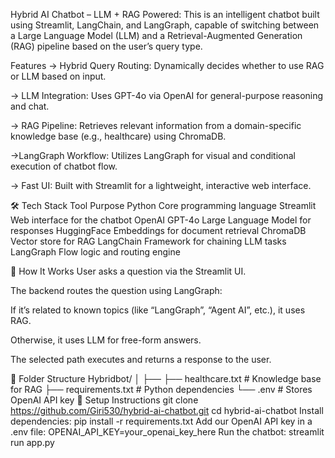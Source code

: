 Hybrid AI Chatbot – LLM + RAG Powered:
This is an intelligent chatbot built using Streamlit, LangChain, and LangGraph, capable of switching between a Large Language Model (LLM) and a Retrieval-Augmented Generation (RAG) pipeline based on the user’s query type.

Features
-> Hybrid Query Routing: Dynamically decides whether to use RAG or LLM based on input.

-> LLM Integration: Uses GPT-4o via OpenAI for general-purpose reasoning and chat.

-> RAG Pipeline: Retrieves relevant information from a domain-specific knowledge base (e.g., healthcare) using ChromaDB.

->LangGraph Workflow: Utilizes LangGraph for visual and conditional execution of chatbot flow.

-> Fast UI: Built with Streamlit for a lightweight, interactive web interface.

🛠️ Tech Stack
Tool	Purpose
Python	Core programming language
Streamlit	Web interface for the chatbot
OpenAI GPT-4o	Large Language Model for responses
HuggingFace	Embeddings for document retrieval
ChromaDB	Vector store for RAG
LangChain	Framework for chaining LLM tasks
LangGraph	Flow logic and routing engine

🚀 How It Works
User asks a question via the Streamlit UI.

The backend routes the question using LangGraph:

If it’s related to known topics (like “LangGraph”, “Agent AI”, etc.), it uses RAG.

Otherwise, it uses LLM for free-form answers.

The selected path executes and returns a response to the user.

📂 Folder Structure
Hybridbot/
│
├── 
├── healthcare.txt     # Knowledge base for RAG
├── requirements.txt   # Python dependencies
└── .env               # Stores OpenAI API key
📄 Setup Instructions
git clone https://github.com/Giri530/hybrid-ai-chatbot.git
cd hybrid-ai-chatbot
Install dependencies:
pip install -r requirements.txt
Add our OpenAI API key in a .env file:
OPENAI_API_KEY=your_openai_key_here
Run the chatbot:
streamlit run app.py
